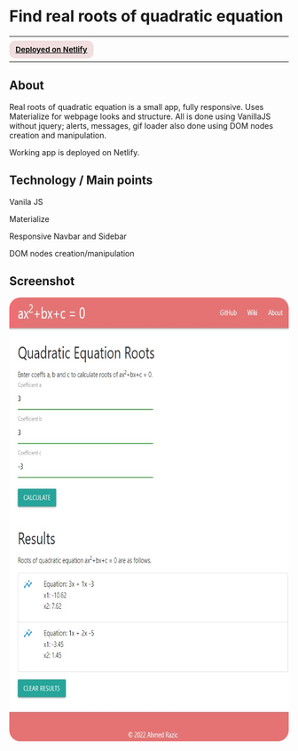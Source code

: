 # Find real roots of quadratic equation

---

<div>
<a href="https://subtle-kulfi-5159a1.netlify.app/" target="_blank" rel="noopener noreferrer"
    style="padding:0.5rem 0.7rem;
    color: black;
    background: #F1DEDE;
    border-radius:10px;
    font-size:0.85rem;
    font-weight:600;">Deployed on Netlify</a> <br/> 
<!-- <a href="#" target="_blank" rel="noopener noreferrer"
    style="padding:0.5rem 0.7rem;
    color: black;
    background: #FE938C;
    border-radius:10px;
    font-size:0.85rem;
    font-weight:600;">YouTube Presentation</a>  -->
</div>

---

## About

<p>Real roots of quadratic equation is a small app, fully responsive. Uses Materialize for webpage looks and structure. All is done using VanillaJS without jquery; alerts, messages, gif loader also done using DOM nodes creation and manipulation.</p>

<p>Working app is deployed on Netlify.</p>

## Technology / Main points

<p>Vanila JS</p>
<p>Materialize</p>
<p>Responsive Navbar and Sidebar</p>
<p>DOM nodes creation/manipulation</p>

## Screenshot

<img src="/screenshot.jpg" height="800" style="border-radius:20px;margin-bottom:2rem;" />
